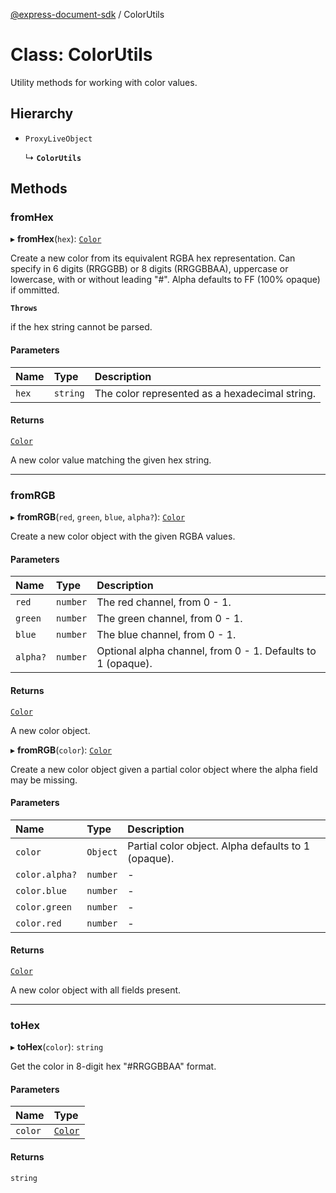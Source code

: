 [@express-document-sdk](../overview.md) / ColorUtils

# Class: ColorUtils

Utility methods for working with color values.

## Hierarchy

- `ProxyLiveObject`

  ↳ **`ColorUtils`**



## Methods

### fromHex

▸ **fromHex**(`hex`): [`Color`](../interfaces/Color.md)

Create a new color from its equivalent RGBA hex representation. Can specify in 6 digits (RRGGBB) or 8 digits
(RRGGBBAA), uppercase or lowercase, with or without leading "#". Alpha defaults to FF (100% opaque) if ommitted.

**`Throws`**

if the hex string cannot be parsed.

#### Parameters

| Name | Type | Description |
| :------ | :------ | :------ |
| `hex` | `string` | The color represented as a hexadecimal string. |

#### Returns

[`Color`](../interfaces/Color.md)

A new color value matching the given hex string.

___

### fromRGB

▸ **fromRGB**(`red`, `green`, `blue`, `alpha?`): [`Color`](../interfaces/Color.md)

Create a new color object with the given RGBA values.

#### Parameters

| Name | Type | Description |
| :------ | :------ | :------ |
| `red` | `number` | The red channel, from 0 - 1. |
| `green` | `number` | The green channel, from 0 - 1. |
| `blue` | `number` | The blue channel, from 0 - 1. |
| `alpha?` | `number` | Optional alpha channel, from 0 - 1. Defaults to 1 (opaque). |

#### Returns

[`Color`](../interfaces/Color.md)

A new color object.

▸ **fromRGB**(`color`): [`Color`](../interfaces/Color.md)

Create a new color object given a partial color object where the alpha field may be missing.

#### Parameters

| Name | Type | Description |
| :------ | :------ | :------ |
| `color` | `Object` | Partial color object. Alpha defaults to 1 (opaque). |
| `color.alpha?` | `number` | - |
| `color.blue` | `number` | - |
| `color.green` | `number` | - |
| `color.red` | `number` | - |

#### Returns

[`Color`](../interfaces/Color.md)

A new color object with all fields present.

___

### toHex

▸ **toHex**(`color`): `string`

Get the color in 8-digit hex "#RRGGBBAA" format.

#### Parameters

| Name | Type |
| :------ | :------ |
| `color` | [`Color`](../interfaces/Color.md) |

#### Returns

`string`
